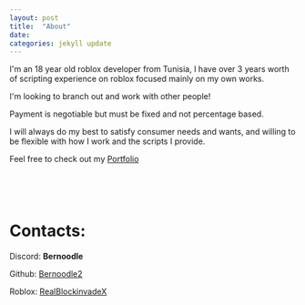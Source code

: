```yaml
---
layout: post
title:  "About"
date:   
categories: jekyll update
---
```


I'm an 18 year old roblox developer from Tunisia, I have over 3 years worth of scripting experience on roblox focused mainly on my own works.

I'm looking to branch out and work with other people!

Payment is negotiable but must be fixed and not percentage based.

I will always do my best to satisfy consumer needs and wants, and willing to be flexible with how I work and the scripts I provide.

Feel free to check out my [Portfolio](..)

&nbsp;

&nbsp;

# Contacts:

Discord: **Bernoodle**

Github: [Bernoodle2](https://github.com/Bernoodle2)

Roblox: [RealBlockinvadeX](https://www.roblox.com/users/375242058/profile)

[jekyll-organization]: https://github.com/jekyll
